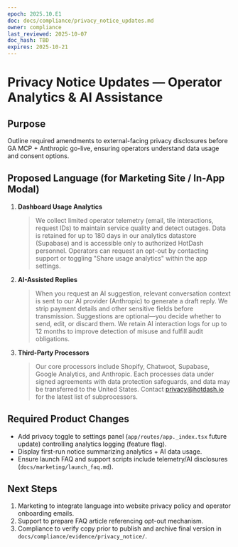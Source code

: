 ```yaml
---
epoch: 2025.10.E1
doc: docs/compliance/privacy_notice_updates.md
owner: compliance
last_reviewed: 2025-10-07
doc_hash: TBD
expires: 2025-10-21
---
```


# Privacy Notice Updates — Operator Analytics & AI Assistance

## Purpose

Outline required amendments to external-facing privacy disclosures before GA MCP + Anthropic go-live, ensuring operators understand data usage and consent options.

## Proposed Language (for Marketing Site / In-App Modal)

1. **Dashboard Usage Analytics**

   > We collect limited operator telemetry (email, tile interactions, request IDs) to maintain service quality and detect outages. Data is retained for up to 180 days in our analytics datastore (Supabase) and is accessible only to authorized HotDash personnel. Operators can request an opt-out by contacting support or toggling "Share usage analytics" within the app settings.

2. **AI-Assisted Replies**

   > When you request an AI suggestion, relevant conversation context is sent to our AI provider (Anthropic) to generate a draft reply. We strip payment details and other sensitive fields before transmission. Suggestions are optional—you decide whether to send, edit, or discard them. We retain AI interaction logs for up to 12 months to improve detection of misuse and fulfill audit obligations.

3. **Third-Party Processors**
   > Our core processors include Shopify, Chatwoot, Supabase, Google Analytics, and Anthropic. Each processes data under signed agreements with data protection safeguards, and data may be transferred to the United States. Contact privacy@hotdash.io for the latest list of subprocessors.

## Required Product Changes

- Add privacy toggle to settings panel (`app/routes/app._index.tsx` future update) controlling analytics logging (feature flag).
- Display first-run notice summarizing analytics + AI data usage.
- Ensure launch FAQ and support scripts include telemetry/AI disclosures (`docs/marketing/launch_faq.md`).

## Next Steps

1. Marketing to integrate language into website privacy policy and operator onboarding emails.
2. Support to prepare FAQ article referencing opt-out mechanism.
3. Compliance to verify copy prior to publish and archive final version in `docs/compliance/evidence/privacy_notice/`.
